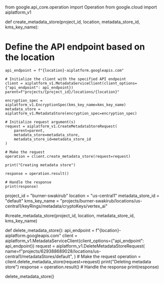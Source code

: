 from google.api_core.operation import Operation
from google.cloud import aiplatform_v1

def create_metadata_store(project_id, location, metadata_store_id, kms_key_name):
   # Define the API endpoint based on the location
    api_endpoint = f"{location}-aiplatform.googleapis.com"

    # Initialize the client with the specified API endpoint
    client = aiplatform_v1.MetadataServiceClient(client_options={"api_endpoint": api_endpoint})
    parent=f"projects/{project_id}/locations/{location}"

    encryption_spec = aiplatform_v1.EncryptionSpec(kms_key_name=kms_key_name)
    metadata_store = aiplatform_v1.MetadataStore(encryption_spec=encryption_spec)

    # Initialize request argument(s)
    request = aiplatform_v1.CreateMetadataStoreRequest(
        parent=parent,
        metadata_store=metadata_store,
        metadata_store_id=metadata_store_id
    )

    # Make the request
    operation = client.create_metadata_store(request=request)

    print("Creating metadata store")

    response = operation.result()

    # Handle the response
    print(response)

project_id = "burner-swakirub"
location = "us-central1"
metadata_store_id = "default"
kms_key_name = "projects/burner-swakirub/locations/us-central1/keyRings/metadata/cryptoKeys/vertex_ai"

#create_metadata_store(project_id, location, metadata_store_id, kms_key_name)


def delete_metadata_store():
    api_endpoint = f"{location}-aiplatform.googleapis.com"
    client = aiplatform_v1.MetadataServiceClient(client_options={"api_endpoint": api_endpoint})
    request = aiplatform_v1.DeleteMetadataStoreRequest(
        name=f"projects/629388689028/locations/us-central1/metadataStores/default",
    )
    # Make the request
    operation = client.delete_metadata_store(request=request)
    print("Deleting metadata store")
    response = operation.result()
    # Handle the response
    print(response)


delete_metadata_store()
